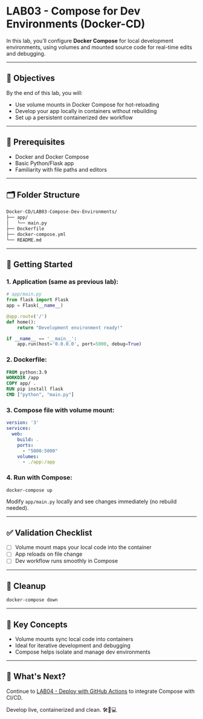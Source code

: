 # LAB03 - Compose for Dev Environments (Docker-CD)

In this lab, you’ll configure **Docker Compose** for local development environments, using volumes and mounted source code for real-time edits and debugging.

---

## 🎯 Objectives

By the end of this lab, you will:
- Use volume mounts in Docker Compose for hot-reloading
- Develop your app locally in containers without rebuilding
- Set up a persistent containerized dev workflow

---

## 🧰 Prerequisites

- Docker and Docker Compose
- Basic Python/Flask app
- Familiarity with file paths and editors

---

## 🗂️ Folder Structure

```bash
Docker-CD/LAB03-Compose-Dev-Environments/
├── app/
│   └── main.py
├── Dockerfile
├── docker-compose.yml
└── README.md
```

---

## 🚀 Getting Started

### 1. Application (same as previous lab):
```python
# app/main.py
from flask import Flask
app = Flask(__name__)

@app.route('/')
def home():
    return "Development environment ready!"

if __name__ == '__main__':
    app.run(host='0.0.0.0', port=5000, debug=True)
```

### 2. Dockerfile:
```dockerfile
FROM python:3.9
WORKDIR /app
COPY app/ .
RUN pip install flask
CMD ["python", "main.py"]
```

### 3. Compose file with volume mount:
```yaml
version: '3'
services:
  web:
    build: .
    ports:
      - "5000:5000"
    volumes:
      - ./app:/app
```

### 4. Run with Compose:
```bash
docker-compose up
```

Modify `app/main.py` locally and see changes immediately (no rebuild needed).

---

## ✅ Validation Checklist

- [ ] Volume mount maps your local code into the container
- [ ] App reloads on file change
- [ ] Dev workflow runs smoothly in Compose

---

## 🧹 Cleanup
```bash
docker-compose down
```

---

## 🧠 Key Concepts

- Volume mounts sync local code into containers
- Ideal for iterative development and debugging
- Compose helps isolate and manage dev environments

---

## 🔁 What's Next?
Continue to [LAB04 - Deploy with GitHub Actions](../LAB04-Deploy-With-GitHub-Actions/) to integrate Compose with CI/CD.

Develop live, containerized and clean. 🛠️🐳💻